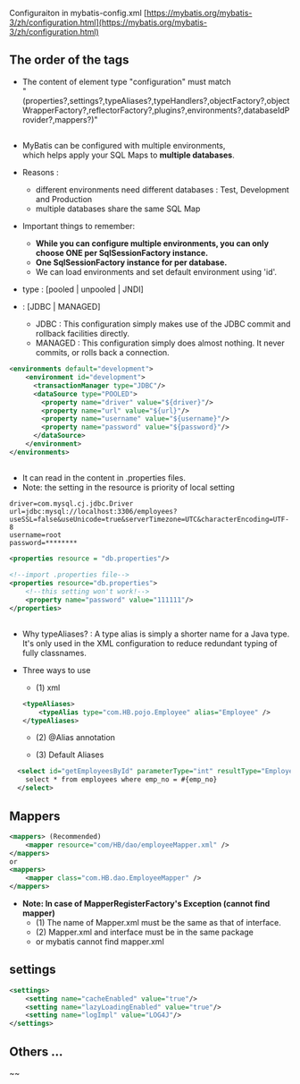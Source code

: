 Configuraiton in mybatis-config.xml
[https://mybatis.org/mybatis-3/zh/configuration.html](https://mybatis.org/mybatis-3/zh/configuration.html)

## The order of the tags

- The content of element type "configuration" must match  
"(properties?,settings?,typeAliases?,typeHandlers?,objectFactory?,objectWrapperFactory?,reflectorFactory?,plugins?,environments?,databaseIdProvider?,mappers?)"


## <environments>

- MyBatis can be configured with multiple environments,  
 which helps apply your SQL Maps to __multiple databases__.
- Reasons : 
    - different environments need different databases : Test, Development and Production
    - multiple databases share the same SQL Map

- Important things to remember:
    - __While you can configure multiple environments, you can only choose ONE per SqlSessionFactory instance.__
    - __One SqlSessionFactory instance for per database.__
    - We can load environments and set default environment using 'id'.

- __<DataSource>__ type : [pooled | unpooled | JNDI]  
- __<transactionManager>__ : [JDBC | MANAGED]
    - JDBC : This configuration simply makes use of the JDBC commit and rollback facilities directly.
    - MANAGED : This configuration simply does almost nothing. It never commits, or rolls back a connection.

```xml
<environments default="development">
    <environment id="development">
      <transactionManager type="JDBC"/>
      <dataSource type="POOLED">
        <property name="driver" value="${driver}"/>
        <property name="url" value="${url}"/>
        <property name="username" value="${username}"/>
        <property name="password" value="${password}"/>
      </dataSource>
    </environment>
</environments>
```

## <properties>

- It can read in the content in .properties files.
- Note: the setting in the resource is priority of local setting

```properties
driver=com.mysql.cj.jdbc.Driver
url=jdbc:mysql://localhost:3306/employees?useSSL=false&useUnicode=true&serverTimezone=UTC&characterEncoding=UTF-8
username=root
password=********
```

```xml
<properties resource = "db.properties"/>

<!--import .properties file-->
<properties resource="db.properties">
    <!--this setting won't work!-->
    <property name="password" value="111111"/>
</properties>
```

## <TypeAliases>

- Why typeAliases? : A type alias is simply a shorter name for a Java type.  
It's only used in the XML configuration to reduce redundant typing of fully classnames.

- Three ways to use
    - (1) xml
    ```xml
    <typeAliases>
        <typeAlias type="com.HB.pojo.Employee" alias="Employee" />
    </typeAliases>
    ```
    - (2) @Alias annotation

    - (3) Default Aliases

```xml
  <select id="getEmployeesById" parameterType="int" resultType="Employee">
    select * from employees where emp_no = #{emp_no}
  </select>
```

## Mappers

```xml
<mappers> (Recommended)
    <mapper resource="com/HB/dao/employeeMapper.xml" />
</mappers>
or
<mappers>
    <mapper class="com.HB.dao.EmployeeMapper" />
</mappers>
```
- __Note: In case of MapperRegisterFactory's Exception (cannot find mapper)__
    - (1) The name of Mapper.xml must be the same as that of interface.
    - (2) Mapper.xml and interface must be in the same package
    - or mybatis cannot find mapper.xml 

## settings

```xml
<settings>
    <setting name="cacheEnabled" value="true"/>
    <setting name="lazyLoadingEnabled" value="true"/>
    <setting name="logImpl" value="LOG4J"/>
</settings>
```

## Others ... 
~~